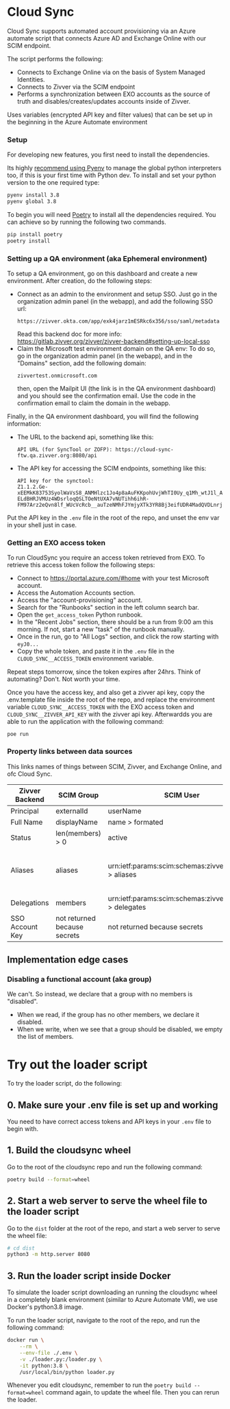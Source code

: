 # Cloud Sync

Cloud Sync supports automated account provisioning via an Azure automate script that connects Azure AD and Exchange Online with our SCIM endpoint.

The script performs the following:

-   Connects to Exchange Online via on the basis of System Managed Identities.
-   Connects to Zivver via the SCIM endpoint
-   Performs a synchronization between EXO accounts as the source of truth and disables/creates/updates accounts inside of Zivver.

Uses variables (encrypted API key and filter values) that can be set up in the beginning in the Azure Automate environment

### Setup

For developing new features, you first need to install the dependencies.

Its highly [recommend using Pyenv](https://github.com/pyenv/pyenv) to manage the global
python interpreters too, if this is your first time with Python dev. To install and set your python version to the one required type:

```sh
pyenv install 3.8
pyenv global 3.8
```

To begin you will need [Poetry](https://python-poetry.org/docs/) to install all the dependencies required. You can achieve so by running the following two commands.

```sh
pip install poetry
poetry install
```

### Setting up a QA environment (aka Ephemeral environment)

To setup a QA environment, go on this dashboard and create a new environment.
After creation, do the following steps:

- Connect as an admin to the environment and setup SSO.
  Just go in the organization admin panel (in the webapp), and add the following SSO url:
  ```
  https://zivver.okta.com/app/exk4jarz1mESRkc6x356/sso/saml/metadata
  ```
  Read this backend doc for more info: https://gitlab.zivver.org/zivver/zivver-backend#setting-up-local-sso
- Claim the Microsoft test environment domain on the QA env:
  To do so, go in the organization admin panel (in the webapp), and in the "Domains" section, add the following domain:
  ```
  zivvertest.onmicrosoft.com
  ```
  then, open the Mailpit UI (the link is in the QA environment dashboard) and you should see the confirmation email.
  Use the code in the confirmation email to claim the domain in the webapp.

Finally, in the QA environment dashboard, you will find the following information:
- The URL to the backend api, something like this:
  ```
  API URL (for SyncTool or ZOFP): https://cloud-sync-ftw.qa.zivver.org:8080/api
  ```
- The API key for accessing the SCIM endpoints, something like this:
  ```
  API key for the synctool:
  Z1.1.2.Ge-xEEMkK83753SyolWaVsS8_ANMHlzc1Jo4p8aAuFKKpohUvjWhTI0Uy_q1Mh_wtJ1l_AnxLMr2XilLtv4fZXJNTH2niPGYXwnxky_geaV7-ELdBHRJVMUz4WDsrloqQSLTOeNtUXA7vNUTihh6ihR-FM97Arz2eQvn8lf_WUcVcRcb__auTzeNMhFJYmjyXTk3YR8Bj3eifUDR4MadQVDLnrj86BEEmKocCJ71wundkmae3roMnzKBOw
  ```
Put the API key in the `.env` file in the root of the repo, and unset the env var in your shell just in case.

### Getting an EXO access token

To run CloudSync you require an access token retrieved from EXO. To retrieve this access token follow the following steps:
- Connect to https://portal.azure.com/#home with your test Microsoft account.
- Access the Automation Accounts section.
- Access the "account-provisioning" account.
- Search for the "Runbooks" section in the left column search bar.
- Open the `get_access_token` Python runbook.
- In the "Recent Jobs" section, there should be a run from 9:00 am this morning. If not, start a new "task" of the runbook manually.
- Once in the run, go to "All Logs" section, and click the row starting with `eyJ0...`
- Copy the whole token, and paste it in the `.env` file in the `CLOUD_SYNC__ACCESS_TOKEN` environment variable.

Repeat steps tomorrow, since the token expires after 24hrs. Think of automating? Don't. Not worth your time.

Once you have the access key, and also get a zivver api key, copy the .env.template file inside the root of the repo,
and replace the environment variable `CLOUD_SYNC__ACCESS_TOKEN` with the EXO access token and `CLOUD_SYNC__ZIVVER_API_KEY` with the zivver api key. Afterwardds you are able
to run the application with the following command:

```
poe run
```

### Property links between data sources

This links names of things between SCIM, Zivver, and Exchange Online, and ofc Cloud Sync.

<table><thead>
  <tr>
    <th>Zivver Backend</th>
    <th>SCIM Group</th>
    <th>SCIM User</th>
    <th>Exchange SharedMailbox</th>
    <th>Exchange UserMailbox</th>
  </tr></thead>
<tbody>
  <tr>
    <td>Principal</td>
    <td>externalId</td>
    <td>userName</td>
    <td>PrimarySmtpAddress</td>
    <td>PrimarySmtpAddress</td>
  </tr>
  <tr>
    <td>Full Name</td>
    <td>displayName</td>
    <td>name > formated</td>
    <td>DisplayName</td>
    <td>DisplayName</td>
  </tr>
  <tr>
    <td>Status</td>
    <td>len(members) > 0 </td>
    <td>active</td>
    <td>AccountDisabled</td>
    <td>AccountDisabled</td>
  </tr>
  <tr>
    <td>Aliases</td>
    <td>aliases</td>
    <td>urn:ietf:params:scim:schemas:zivver:0.1:User > aliases</td>
    <td>$_.EmailAddresses, only smtp-addresses (SMTP in capital is the primary?)</td>
    <td>$_.EmailAddresses, only smtp-addresses (SMTP in capital is the primary?)</td>
  </tr>
  <tr>
    <td>Delegations</td>
    <td>members</td>
    <td>urn:ietf:params:scim:schemas:zivver:0.1:User > delegates</td>
    <td>Generated From Mailbox Permissions</td>
    <td>Generated From Mailbox Permissions</td>
  </tr>
  <tr>
    <td>SSO Account Key</td>
    <td>not returned because secrets</td>
    <td>not returned because secrets</td>
    <td>Not Set</td>
    <td>ExternalDirectoryObjectId</td>
  </tr>
</tbody></table>

## Implementation edge cases

### Disabling a functional account (aka group)

We can't. So instead, we declare that a group with no members is "disabled". 
- When we read, if the group has no other members,
  we declare it disabled.
- When we write, when we see that a group should be disabled, we empty the list of members. 


# Try out the loader script

To try the loader script, do the following:

## 0. Make sure your .env file is set up and working

You need to have correct access tokens and API keys in your `.env` file to begin with.

## 1. Build the cloudsync wheel

Go to the root of the cloudsync repo and run the following command:

```sh
poetry build --format=wheel
```

## 2. Start a web server to serve the wheel file to the loader script

Go to the `dist` folder at the root of the repo, and start a web server 
to serve the wheel file:

```sh
# cd dist
python3 -m http.server 8080
```

## 3. Run the loader script inside Docker

To simulate the loader script downloading an running the cloudsync wheel in a completely 
blank environment (similar to Azure Automate VM), we use Docker's python3.8 image.

To run the loader script, navigate to the root of the repo, and run the following command:

```sh
docker run \
    --rm \
    --env-file ./.env \
    -v ./loader.py:/loader.py \
    -it python:3.8 \
    /usr/local/bin/python loader.py
```

Whenever you edit cloudsync, remember to run the `poetry build --format=wheel` 
command again, to update the wheel file. Then you can rerun the loader.